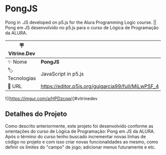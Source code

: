 # PongJS

Pong in .JS developed on p5.js for the Alura Programming Logic course. || Pong em JS desenvolvido no p5.js para o curso de Lógica de Programação da ALURA.

| :placard: Vitrine.Dev |     |
| -------------  | --- |
| :sparkles: Nome        | **PongJS**
| :label: Tecnologias | JavaScript in p5.js
| :rocket: URL         | https://editor.p5js.org/guigarcia99/full/MiLwPSF_4

<!-- Inserir imagem com a #vitrinedev ao final do link -->
![(https://imgur.com/a/HPDzcqw)]#vitrinedev

## Detalhes do Projeto

Como descrito anteriormente, este projeto foi desenvolvido conforme as orientações do curso de Lógica de Programação: Pong em JS da ALURA. Após o término do curso tenho buscado incrementar novas linhas de código no projeto e com isso criar novas funcionalidades ao mesmo, como definir os limites do "campo" de jogo; adicionar menus futuramente e etc.
